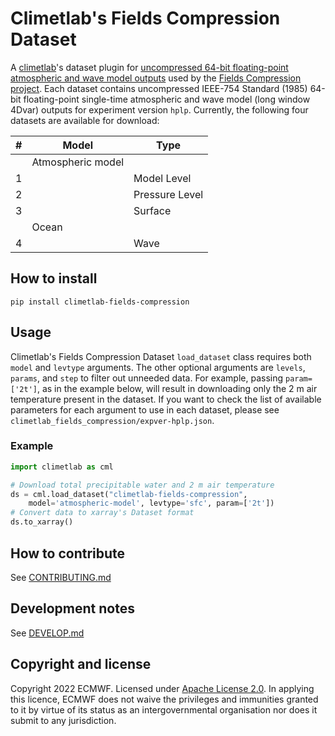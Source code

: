 # Climetlab's Fields Compression Dataset

A [climetlab](https://climetlab.readthedocs.io/en/latest/)'s dataset plugin for [uncompressed 64-bit floating-point atmospheric and wave model outputs](https://apps.ecmwf.int/research-experiments/expver/hplp/) used by the [Fields Compression project](https://github.com/ecmwf-lab/fields-compression).
Each dataset contains uncompressed IEEE-754 Standard (1985) 64-bit floating-point single-time atmospheric and wave model (long window 4Dvar) outputs for experiment version `hplp`. Currently, the following four datasets are available for download:

| #   | Model             | Type           |
| --- | ----------------- | -------------- |
|     | Atmospheric model |                |
| 1   |                   | Model Level    |
| 2   |                   | Pressure Level |
| 3   |                   | Surface        |
|     | Ocean             |                |
| 4   |                   | Wave           |


## How to install

```
pip install climetlab-fields-compression
```


## Usage

Climetlab's Fields Compression Dataset `load_dataset` class requires both `model` and `levtype` arguments. The other optional arguments are `levels`, `params`, and `step` to filter out unneeded data. For example, passing `param=['2t']`, as in the example below, will result in downloading only the 2 m air temperature present in the dataset. If you want to check the list of available parameters for each argument to use in each dataset, please see `climetlab_fields_compression/expver-hplp.json`.


### Example

```py
import climetlab as cml

# Download total precipitable water and 2 m air temperature
ds = cml.load_dataset("climetlab-fields-compression",
    model='atmospheric-model', levtype='sfc', param=['2t'])
# Convert data to xarray's Dataset format
ds.to_xarray()
```


## How to contribute

See [CONTRIBUTING.md](CONTRIBUTING.md)


## Development notes

See [DEVELOP.md](DEVELOP.md)


## Copyright and license

Copyright 2022 ECMWF. Licensed under [Apache License 2.0](LICENSE.txt). In applying this licence, ECMWF does not waive the privileges and immunities granted to it by virtue of its status as an intergovernmental organisation nor does it submit to any jurisdiction.
